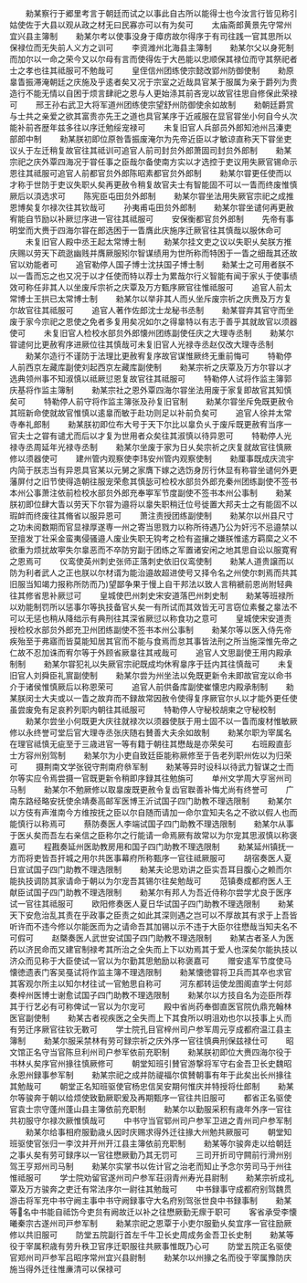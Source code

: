 <!-- { "loadSidebar": true } -->
　　勑某察行于郷里考言于朝廷而试之以事此自古所以能得士也今汝言行皆见称引姑使佐于大县以观从政之材无曰民寡亦可以有为矣可
　　太庙斋郎黄景先守常州宜兴县主簿制
　　勑某尔考以使事没身于瘴疠故尔得序于有司往践一官其思所以保禄位而无失前人义方之训可
　　李资潍州北海县主簿制
　　勑某尔父以身死制而加尔以一命之荣今又以尔母有言而使得佐于大邑能以忠顺保其禄位而守其祭祀者士之孝也往其祗服可不勉哉可
　　皇侄信州团练使宗懿改郢州防御使制
　　勑原辠眚振滞淹朝廷之庆施及乎逺者矣又况于宗室之近哉具官某于服属为亲于爵列为贵造行不能无情以自困于烦言肆祀之恩与人更始涤其前吝宠以故官往思自修保此荣禄可
　　邢王孙右武卫大将军道州团练使宗望舒州防御使余如故制
　　勑朝廷爵赏与士共之亲爱之欲其富贵亦先王之道也具官某序于近戚服在显官甞坐小何自今乆次能补前吝歴年兹多往以序迁勉绥宠禄可
　　未复旧官人兵部员外郎知池州吕溱吏部郎中制
　　勑某朕初即位原咎眚振废淹尔为先帝近臣以才敏谅直称天下甞坐吏议乆于左迁稍复故官往其祗训可追官人前司封贠外郎萧固司封贠外郎制
　　勑某宗祀之庆外覃四海况于甞任事之臣哉尔备使南方实以才选控于吏议用失厥官锡命示恩往其祗服可追官人前都官贠外郎陈昭素都官贠外郎制
　　勑某尔甞更任使而以才称于世防于吏议失职乆矣再更赦令稍复故官夫士有智能固不可以一眚而终废惟慎厥后以湏选求可
　　陈宪臣屯田贠外郎制
　　勑某尔甞坐法用失厥官宗祀之成推恩博矣复尔禄次往其钦哉可
　　孙夷甫屯田贠外郎制
　　勑某尔甞坐谴何再更赦宥能自节励以补厥愆序进一官往其祗服可
　　安保衡都官贠外郎制
　　先帝有事明堂而大赉于四海尔甞在郎选困于一眚膺此庆施序迁厥官往其慎哉以服休命可
　　未复旧官人殿中丞王起太常博士制
　　勑某尔挂文吏之议以失职乆矣朕方推庆赐以劳天下疏逖幽贱并膺厥服矧尔智谋绩用为世所称而特困于一眚之细哉其还故官以劝能者可
　　追官勒停人国子博士沈扶国子博士制
　　勑某士之可用者朕不以一眚而忘之也又况于以才任使而特以荐士为累哉尔行义智能有闻于家乆于使事绩效可称任非其人以坐废斥宗祈之庆覃及万方甄序厥官往惟祗服可
　　追官人前太常博士王拱已太常博士制
　　勑某尔以举非其人而乆坐斥废宗祈之庆赉及万方复尔故官往其祗服可
　　追官人著作佐郎沈士龙秘书丞制
　　勑某甞弃其官守而坐废于家今宗祀之恩使之免者多复用矣况如尔之得辠特以有志于善乎其就故官以须器使可
　　未复旧官人检校水部贠外郎懐州团练副使任庆之大理寺丞制
　　勑某尔甞谴何比更赦宥序进厥位往其慎哉可未复旧官人光禄寺丞赵仅改大理寺丞制
　　勑某尔造行不谨防于法理比更赦宥复序故官谋惟厥终无重前悔可
　　特勒停人前西京左藏库副使刘起西京左藏库副使制
　　勑某宗祈之庆覃及万方尔甞以才选典领州事不知淑慎以祗厥愆恩复故官往其祗服可
　　特勒停人试将作监主簿郭庆基将作监主簿制
　　勑某宗社之恩外覃四海尔甞坐法用废于家复即故官其知慎矣可
　　特勒停人前守将作监主簿张及孙复旧官制
　　勑某尔甞坐斥免既更赦令其班新命使就故官惟慎以逺辠而敏于赴功则足以补前负矣可
　　追官人徐并太常寺奉礼郎制
　　勑某朕初即位布大号于天下尔比以辠负乆于废斥既更赦宥当序一官夫士之甞有谴尤而后以才复为世用者众矣往其淑慎以待异恩可
　　特勒停人光禄寺丞周延年光禄寺丞制
　　勑某尔坐废于家为日乆矣宗祈之庆复就故官往慎厥修以须器使可
　　建州管内观察使李玮安州管内观察使制
　　勑厘事既成庆流宇内简于朕志当有异恩具官某以元舅之家膺下嫁之选饬身厉行休显有称甞坐谴何外更藩屏付之旧节使得造朝往服宠荣愈其慎毖可检校水部贠外郎充秦州团练副使不签书本州公事萧注依前检校水部贠外郎充奉寕军节度副使不签书本州公事制
　　勑某朕初即位肆大眚以劳天下尔甞为邉将以辠失职稍迁位号徙置大邦夫士之有能固不以瑕衅而终废往其脩省以服异恩可
　　萧注责授团练副使制
　　勑某尔以州县尺寸之功未阅数期而官显禄厚遂専一州之寄当思戮力以称所待遇乃公为奸污不忌邉禁以至擅发丁壮采金蛮夷侵骚邉人废业失职无钩考之检有盗攘之嫌朕惟逺方羁縻之义不欲重为烦扰故寕失尔辠恶而不卒防穷副于团练之军置诸安闲之地其思自讼以服寛宥之恩焉可
　　仪鸾使英州刺史张师正落刺史依旧仪鸾使制
　　勑某人道贵譲而以防为利者武人之正也朕以尔材谞为能治邉故超进使号又择令名之州使尔刺焉而共其旧服当知竭力报称所防而乃望鄙争果于慢上自干邦法以致人言稍褫前恩尚附轻典往其修省思补厥愆可
　　皇城使巴州刺史宋安道落巴州刺史制
　　勑某等班禄所以劝能制罚所以惩事尔等执技备官乆矣一有所试而其效皆无可言窃位素餐之辠法不可以无惩也稍从降绌示有典刑往其深省厥愆以称食功之意可
　　皇城使宋安道责授检校水部贠外郎充卫州团练副使不签书本州公事制
　　勑某尔等以医入侍先帝疾殆至于弗寤而皆莫能知居其官而不能与食焉而怠其事皆法刑之所当施深惟先帝之仁故不忍加诛而宥尔等于外顾省厥辠往其戒哉可
　　追官人文思副使王用内殿承制制
　　勑某尔甞犯礼以失厥官宗祀既成均休宥辠序于廷内其往慎哉可
　　未复旧官人刘舜臣礼賔副使制
　　勑某尔尝为州坐法以免既更新令未即故官宠以命书介于诸侯惟慎厥后以称恩荣可
　　追官人前供备库副使崔懐忠内殿承制制
　　勑某朕闵士大夫或以一眚之故弃而不録故常因赦令使得复序厥官尔乆以才能外更任使虽尝废免有足哀矜列职内朝往其祗服可
　　特勒停人守秘校胡柬之守秘校制
　　勑某尔尝坐小何既更大庆往就禄次以须器使朕于用士固不以一眚而废材惟敏厥修以永终誉可堂后官大理寺丞张庆随右賛善大夫余如故制
　　勑某尔职为宰属名在理官祗慎无疵至于三歳进官一等有籍于朝往其懋哉是亦荣矣可
　　右班殿直彭士方容州别驾制
　　勑某尔为小吏自致廷臣能称厥修至于告老列职州佐以为归荣可
　　摄荆南文学张锐守荆南府叅军制
　　勑某等异时设科以待武力智谋之士而尔等实应令焉尝摄一官既更新令稍即序録其往勉旃可
　　单州文学周大亨宻州司马制
　　勑某尔不勉厥修以取辠废既更赦令复齿官聫善补悔尤尚有终誉可
　　广南东路经略安抚使余靖奏高邮军医博王沂试国子四门助教不理选限制
　　勑某尔以方伎有声淮南今方维按抚之臣以尔自随而请加一命尔宜知夫名之不欲以假人也而能慎行以称焉可
　　蔡防奏医人李端试国子四门助教不理选限制
　　勑某尔从事于医乆矣而吾左右亲信之臣称尔之行能请一命焉厥有故常以为尔宠其思淑慎以称褒嘉可
　　程戡奏延州医助教房用和国子四门助教不理选限制
　　勑某延州镇抚一方而将吏皆吾扞城之用尔共医事幕府所称甄序一官往祗厥服可
　　胡宿奏医人夏日宣试国子四门助教不理选限制
　　勑某夫论思劝讲之臣实吾耳目腹心之赖而尔能执技调防其家请命于朝以为尔宠吾其锡尔往矣勉哉可
　　范镇奏成都府医人王献臣试国子四门助教不理选限制
　　勑某尔有邦人为吾近侍称尔尝学尤良于医序试一官往其祗服可
　　欧阳修奏医人夏日华试国子四门助教不理选限制
　　勑某天下安危治乱其责在乎政事之臣责之如此其深则遇之岂可以不厚故其有求于上吾皆听许而不违今修以尔能医而为之请命吾其加锡以示不违于大臣尔往懋哉当知夫名不可假可
　　赵槩奏医人武世安试国子四门助教不理选限制
　　勑某古者圣人为医药以济民命而又建官制禄考其所治之全失而上下以劝焉其于爱人也深矣尔能执技以济众而见称于大臣使试一官以为尔勤其思勉励以称褒嘉可
　　赠安逺军节度使马懐徳遗表门客吴戞试将作监主簿不理选限制
　　勑某懐徳甞将卫兵而其卒也求官其客观尔所主以知尔材往试一官勉思自称可
　　河东都转运使龙图阁直学士何郯奏梓州医博士谢愈试国子四门助教不理选限制
　　勑某尔以方技自名为迩臣所荐其于行艺必有可称俾试一官以为尔宠可
　　殿中省尚药奉御直医官院仇鼎充翰林医官副使制
　　勑某古者视疾医之全失而上下其食所以明沮劝也尔以技事上乆而有劳迁序厥官往钦无斁可
　　学士院孔目官梓州司户参军周元亨成都府温江县主簿制
　　勑某尔服采禁林有劳可録宗祈之庆外序一官往慎典刑保兹禄仕可
　　昭文馆正名守当官陈旦利州司户参军依前充职制
　　勑某朕初即位大赉四海尔役于书林乆矣序官州掾往慎厥修可
　　朝堂知班引賛官游撃将军守右金吾卫长史魏昭永恩州録事参军制
　　勑某宗祀之成并防禔福尔傧賛朝事有年于此矣出长州掾往其勉哉可
　　朝堂正名知班驱使官杨忠信吴安期何惟庆并特授将仕郎制
　　勑某尔等骏奔于朝以给烦使致勤厥职爰及再期甄序一官往共旧服可
　　都省正名驱使官袁士宗守蓬州蓬山县主簿依前充职制
　　勑某尔以勤服采积有歳年外序一官往共初服守尔禄次厥惟慎哉可
　　中书守当官郓州司户参军卫进之青州司户参军制
　　勑某尔给事相府服勤歳乆因时庆赐求得外迁往掾大州勉共厥服可
　　朝堂知班驱使官张归一李汶并开州开江县主簿依前充职制
　　勑某等尔骏奔走以给朝廷之事乆矣有劳可録序以一官往懋厥勤乃其无罚可
　　三司开折司守闗前行滑州别驾王亨郑州司马制
　　勑某尔实掌书以佐计官之治老而知止予念尔劳司马于州往惟祗服可
　　学士院劝留官遂州司户参军荘诩青州寿光县尉制
　　勑某宗祈成礼覃及万方骏奔之吏迁有常法序尔一尉往其勉哉可
　　中书録事守成都府别驾魏贯游击将军充中书守阙主事中书守阙録事守大名府别驾张世良中书録事制
　　勑某等名中书能自祗饬今吏贠有阙故迁以补之往懋厥勤无瘝于职可
　　客省承受李懐曦秦宗古遂州司戸参军制
　　勑某宗祀之恩覃于小吏尔服勤乆矣宜序一官往励厥修以共旧服可
　　防堂五院副行首左千牛卫长史周成务金吾卫长史制
　　勑某等役于宰属积歳有劳升秩卫官序迁职服往共厥事惟既乃心可
　　防堂五院正名驱使官郑州司戸参军吕昭序常州宜兴县尉制
　　勑某尔以州掾之名而役于宰属豫防庆施当得外迁往惟亷清可以保禄可
